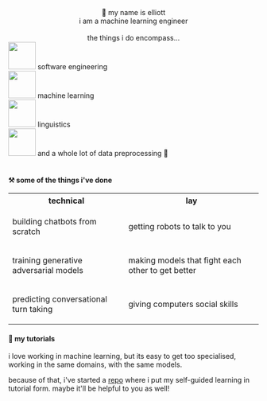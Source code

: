 <div align="center">
👋 my name is elliott
<div>
i am a machine learning engineer
</div>
<br/>
the things i do encompass...
</div>

<div align="left">
<img height="55px" src="https://user-images.githubusercontent.com/399657/68221862-17ceb980-ffb8-11e9-87d4-7b30b6488f16.png"/>
software engineering 
<br/><img height="55px" src="https://user-images.githubusercontent.com/399657/68221862-17ceb980-ffb8-11e9-87d4-7b30b6488f16.png"/>
machine learning
<br/><img height="55px" src="https://user-images.githubusercontent.com/399657/68221862-17ceb980-ffb8-11e9-87d4-7b30b6488f16.png"/>
linguistics
<br/><img height="55px" src="https://user-images.githubusercontent.com/399657/68221862-17ceb980-ffb8-11e9-87d4-7b30b6488f16.png"/>
and a whole lot of data preprocessing 🥲
</div>
<br/>

#### ⚒️ some of the things i've done

<table align='centre' style="margin: 0px auto">
<tr>
<th> technical </th>
<th> lay </th>
</tr>
<tr>
<td>

building chatbots from scratch

</td>
<td>

getting robots to talk to you

</td>
</tr>
<tr>
<td>

training generative adversarial models

</td>
<td>

making models that fight each other to get better

</td>
</tr>
<tr>
<td>

predicting conversational turn taking

</td>
<td>

giving computers social skills

</td>
</tr>
</table>


#### 📖 my tutorials

i love working in machine learning, but its easy to get too specialised, working in the same domains, with the same models. 

because of that, i've started a [repo](https://github.com/elliottgruzin/tutorials) where i put my self-guided learning in tutorial form. maybe it'll be helpful to you as well!

